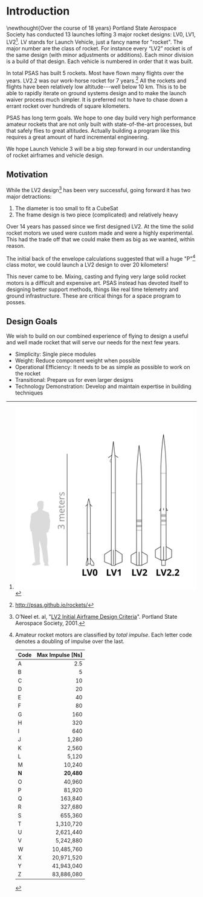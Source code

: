 

Introduction
================================================================================

\newthought{Over the course of 18 years} Portland State Aerospace Society has conducted 13 launches lofting 3 major rocket designs: LV0, LV1, LV2[^comparison]. LV stands for Launch Vehicle, just a fancy name for "rocket". The major number are the class of rocket. For instance every “LV2” rocket is of the same design (with minor adjustments or additions). Each minor division is a build of that design. Each vehicle is numbered in order that it was built.

In total PSAS has built 5 rockets. Most have flown many flights over the years. LV2.2 was our work-horse rocket for 7 years.[^lvs] All the rockets and flights have been relatively low altitude---well below 10 km. This is to be able to rapidly iterate on ground systems design and to make the launch waiver process much simpler. It is preferred not to have to chase down a errant rocket over hundreds of square kilometers.

PSAS has long term goals. We hope to one day build very high performance amateur rockets that are not only built with state-of-the-art processes, but that safely flies to great altitudes. Actually building a program like this requires a great amount of hard incremental engineering.

We hope Launch Vehicle 3 will be a big step forward in our understanding of rocket airframes and vehicle design.


[^comparison]: ![Size comparison of past rocket designs](images/lanch_vehicles.svg)

[^lvs]: <http://psas.github.io/rockets/>



Motivation
--------------------------------------------------------------------------------

While the LV2 design[^lv2design] has been very successful, going forward it has two major detractions:

 1. The diameter is too small to fit a CubeSat
 2. The frame design is two piece (complicated) and relatively heavy

Over 14 years has passed since we first designed LV2. At the time the solid rocket motors we used were custom made and were a highly experimental. This had the trade off that we could make them as big as we wanted, within reason.

The initial back of the envelope calculations suggested that will a huge "P"[^narcodes] class motor, we could launch a LV2 design to over 20 kilometers!

This never came to be. Mixing, casting and flying very large solid rocket motors is a difficult and expensive art. PSAS instead has devoted itself to designing better support methods, things like real time telemetry and ground infrastructure. These are critical things for a space program to posses.

[^lv2design]: O’Neel et. al, "[LV2 Initial Airframe Design Criteria](http://psas.pdx.edu/ProjectLV2/LV2_design_requirements.doc)". Portland State Aerospace Society, 2001.

[^narcodes]: Amateur rocket motors are classified by _total impulse_. Each letter code denotes a doubling of impulse over the last.

    Code  | Max Impulse [Ns]
    :---- | ----------------:
    A     |           2.5
    B     |             5
    C     |            10
    D     |            20
    E     |            40
    F     |            80
    G     |           160
    H     |           320  
    I     |           640
    J     |         1,280
    K     |         2,560
    L     |         5,120
    M     |        10,240
    **N** |      **20,480**
    O     |        40,960
    P     |        81,920
    Q     |       163,840
    R     |       327,680
    S     |       655,360
    T     |      1,310,720
    U     |      2,621,440
    V     |      5,242,880
    W     |     10,485,760
    X     |     20,971,520
    Y     |     41,943,040
    Z     |     83,886,080


Design Goals
--------------------------------------------------------------------------------

We wish to build on our combined experience of flying to design a useful and well made rocket that will serve our needs for the next few years.

 - Simplicity: Single piece modules
 - Weight: Reduce component weight when possible
 - Operational Efficiency: It needs to be as simple as possible to work on the rocket
 - Transitional: Prepare us for even larger designs
 - Technology Demonstration: Develop and maintain expertise in building techniques
